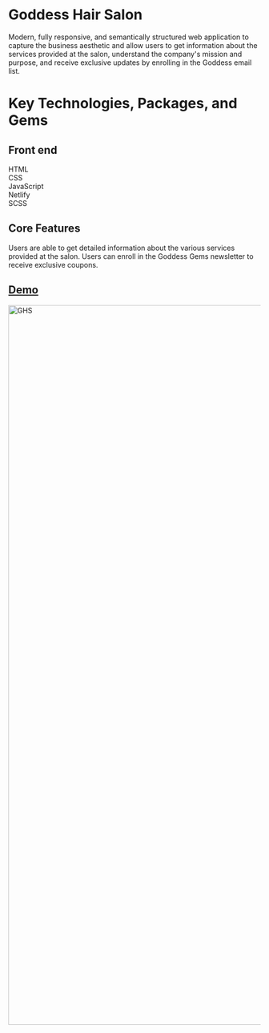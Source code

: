 # Goddess Hair Salon 

 Modern, fully responsive, and semantically structured web application to capture the business aesthetic and allow users to get information about the services provided at the salon, understand the company's mission and purpose, and receive exclusive updates by enrolling in the Goddess email list.

# Key Technologies, Packages, and Gems

## Front end <br>
HTML <br>
CSS <br>
JavaScript <br>
Netlify <br>
SCSS

## Core Features
Users are able to get detailed information about the various services provided at the salon.  Users can enroll in the Goddess Gems newsletter to receive exclusive coupons.


## [Demo](https://goddesshairsalon.netlify.app)
 <img width="1437" alt="GHS" src="https://user-images.githubusercontent.com/100317017/200155152-c1f0116d-eec9-4da7-93a0-3d41bd3b9a85.png">




